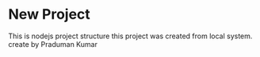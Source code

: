 # New Project 
This is nodejs project structure
this project was created from local system.
create by Praduman Kumar